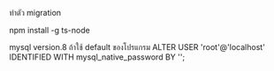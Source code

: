 ทำตัว migration

npm install -g ts-node

mysql version.8
ถ้าใช้ default ของโปรแกรม
ALTER USER 'root'@'localhost' IDENTIFIED WITH mysql_native_password BY '';